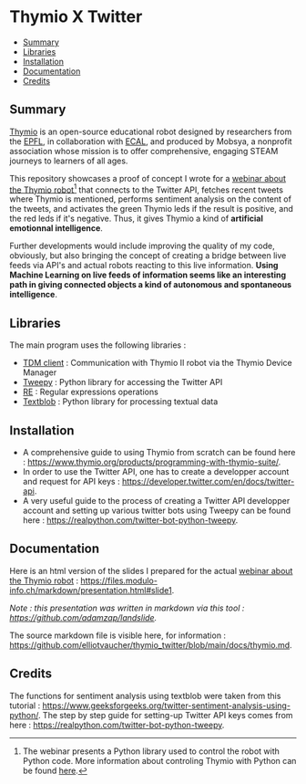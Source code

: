 # Thymio X Twitter

- [Summary](#summary)
- [Libraries](#libraries)
- [Installation](#installation)
- [Documentation](#documentation)
- [Credits](#credits)

## Summary 

[Thymio](https://www.thymio.org/) is an open-source educational robot designed by researchers from the [EPFL](https://www.epfl.ch/en/), in collaboration with [ECAL](https://www.ecal.ch/fr/100/homepage), and produced by Mobsya, a nonprofit association whose mission is to offer comprehensive, engaging STEAM journeys to learners of all ages.

This repository showcases a proof of concept I wrote for a [webinar about the Thymio robot](https://www.thymio.org/fr/webinar_post/)[^1] that connects to the Twitter API, fetches recent tweets where Thymio is mentioned, performs sentiment analysis on the content of the tweets, and activates the green Thymio leds if the result is positive, and the red leds if it's negative. Thus, it gives Thymio a kind of **artificial emotionnal intelligence**. 

Further developments would include improving the quality of my code, obviously, but also bringing the concept of creating a bridge between live feeds via API's and actual robots reacting to this live information. **Using Machine Learning on live feeds of information seems like an interesting path in giving connected objects a kind of autonomous and spontaneous intelligence**.

## Libraries

The main program uses the following libraries : 

- [TDM client](https://pypi.org/project/tdmclient/) : Communication with Thymio II robot via the Thymio Device Manager
- [Tweepy](https://www.tweepy.org/) : Python library for accessing the Twitter API
- [RE](https://docs.python.org/3/library/re.html) : Regular expressions operations
- [Textblob](https://textblob.readthedocs.io/en/dev/) : Python library for processing textual data

## Installation

- A comprehensive guide to using Thymio from scratch can be found here : https://www.thymio.org/products/programming-with-thymio-suite/. 
- In order to use the Twitter API, one has to create a developper account and request for API keys : https://developer.twitter.com/en/docs/twitter-api.
- A very useful guide to the process of creating a Twitter API developper account and setting up various twitter bots using Tweepy can be found here : https://realpython.com/twitter-bot-python-tweepy. 

## Documentation

Here is an html version of the slides I prepared for the actual [webinar about the Thymio robot](https://www.thymio.org/fr/webinar_post/) : https://files.modulo-info.ch/markdown/presentation.html#slide1.

*Note : this presentation was written in markdown via this tool : https://github.com/adamzap/landslide.* 

The source markdown file is visible here, for information : https://github.com/elliotvaucher/thymio_twitter/blob/main/docs/thymio.md.

## Credits 

The functions for sentiment analysis using textblob were taken from this tutorial : https://www.geeksforgeeks.org/twitter-sentiment-analysis-using-python/. 
The step by step guide for setting-up Twitter API keys comes from here : https://realpython.com/twitter-bot-python-tweepy.

[^1]: The webinar presents a Python library used to control the robot with Python code. More information about controling Thymio with Python can be found [here](https://www.robot-advance.com/EN/actualite-python-with-thymio-complete-guide-228.htm). 
